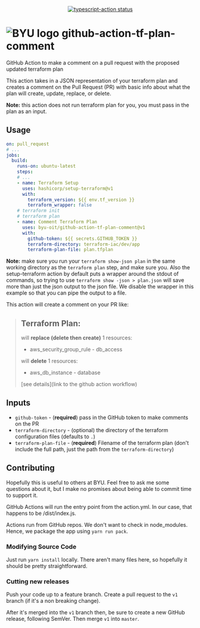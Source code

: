 <p align="center">
  <a href="https://github.com/actions/typescript-action/actions"><img alt="typescript-action status" src="https://github.com/actions/typescript-action/workflows/build-test/badge.svg"></a>
</p>

# ![BYU logo](https://www.hscripts.com/freeimages/logos/university-logos/byu/byu-logo-clipart-128.gif) github-action-tf-plan-comment

GitHub Action to make a comment on a pull request with the proposed updated terraform plan

This action takes in a JSON representation of your terraform plan and creates a comment on the Pull Request (PR) with basic info about what the plan will create, update, replace, or delete.

**Note:** this action does not run terraform plan for you, you must pass in the plan as an input.

## Usage
```yaml
on: pull_request
# ...
jobs:
  build:
    runs-on: ubuntu-latest
    steps:
    # ... 
    - name: Terraform Setup
      uses: hashicorp/setup-terraform@v1
      with:
        terraform_version: ${{ env.tf_version }}
        terraform_wrapper: false
    # terraform init
    # terraform plan
    - name: Comment Terraform Plan
      uses: byu-oit/github-action-tf-plan-comment@v1
      with:
        github-token: ${{ secrets.GITHUB_TOKEN }}
        terraform-directory: terraform-iac/dev/app
        terraform-plan-file: plan.tfplan
```

**Note:** make sure you run your `terraform show-json plan` in the same working directory as the `terraform plan` step, and make sure you.
Also the setup-terraform action by default puts a wrapper around the stdout of commands, so trying to use `terraform show -json > plan.json` will save more than just the json output to the json file.
We disable the wrapper in this example so that you can pipe the output to a file.  

This action will create a comment on your PR like:

> ## Terraform Plan:
> will **replace (delete then create)** 1 resources:
> - aws_security_group_rule - db_access
> 
> will **delete** 1 resources:
> - aws_db_instance - database
> 
>[see details](link to the github action workflow)


## Inputs
* `github-token` - (**required**) pass in the GitHub token to make comments on the PR
* `terraform-directory` - (optional) the directory of the terraform configuration files (defaults to `.`)
* `terraform-plan-file` - (**required**) Filename of the terraform plan (don't include the full path, just the path from the `terraform-directory`)

## Contributing
Hopefully this is useful to others at BYU.
Feel free to ask me some questions about it, but I make no promises about being able to commit time to support it.

GitHub Actions will run the entry point from the action.yml.
In our case, that happens to be /dist/index.js.

Actions run from GitHub repos.
We don't want to check in node_modules. Hence, we package the app using `yarn run pack`.

### Modifying Source Code
Just run `yarn install` locally.
There aren't many files here, so hopefully it should be pretty straightforward.

### Cutting new releases
Push your code up to a feature branch.
Create a pull request to the `v1` branch (if it's a non breaking change).

After it's merged into the `v1` branch then, be sure to create a new GitHub release, following SemVer.
Then merge `v1` into `master`.
